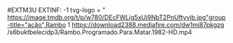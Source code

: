 #EXTM3U
EXTINF: -1 tvg-logo = " https://image.tmdb.org/t/p/w780/DEcFWLjg5xUi9NbT2PnUftyvjb.jpg"group-title="ação",Rambo 1 https://download2388.mediafire.com/dw1mi87pkgzg /s6buktbelecidp3/Rambo.Programado.Para.Matar.1982-HD.mp4
